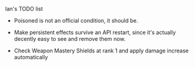 Ian's TODO list

* Poisoned is not an official condition, it should be.

* Make persistent effects survive an API restart, since it's actually decently easy to see and remove them now.
* Check Weapon Mastery Shields at rank 1 and apply damage increase automatically

